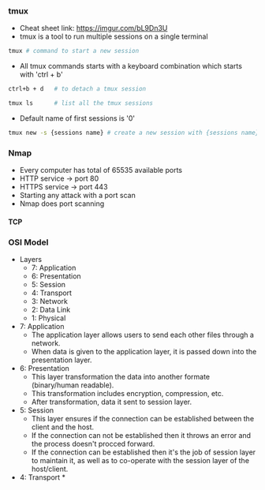 ### tmux
* Cheat sheet link: https://imgur.com/bL9Dn3U
* tmux is a tool to run multiple sessions on a single terminal
```sh
tmux # command to start a new session
```
* All tmux commands starts with a keyboard combination which starts with 'ctrl + b'
```sh
ctrl+b + d   # to detach a tmux session
```
```sh
tmux ls      # list all the tmux sessions
```
* Default name of first sessions is '0'
```sh
tmux new -s {sessions name} # create a new session with {sessions name} session name
```

### Nmap
* Every computer has total of 65535 available ports
* HTTP service -> port 80
* HTTPS service -> port 443
* Starting any attack with a port scan
* Nmap does port scanning

#### TCP

### OSI Model
* Layers
    * 7: Application
    * 6: Presentation
    * 5: Session
    * 4: Transport
    * 3: Network
    * 2: Data Link
    * 1: Physical
* 7: Application
    * The application layer allows users to send each other files through a network.
    * When data is given to the application layer, it is passed down into the presentation layer.
* 6: Presentation
    * This layer transformation the data into another formate (binary/human readable).
    * This transformation includes encryption, compression, etc.
    * After transformation, data it sent to session layer.
* 5: Session
    * This layer ensures if the connection can be established between the client and the host.
    * If the connection can not be established then it throws an error and the process doesn't procced forward.
    * If the connection can be established then it's the job of session layer to maintain it, as well as to co-operate with the session layer of the host/client.
* 4: Transport
    * 
